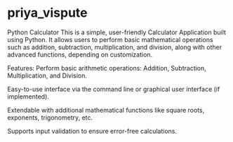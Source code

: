 # priya_vispute
Python Calculator
This is a simple, user-friendly Calculator Application built using Python. It allows users to perform basic mathematical operations such as addition, subtraction, multiplication, and division, along with other advanced functions, depending on customization.

Features:
Perform basic arithmetic operations: Addition, Subtraction, Multiplication, and Division.

Easy-to-use interface via the command line or graphical user interface (if implemented).

Extendable with additional mathematical functions like square roots, exponents, trigonometry, etc.

Supports input validation to ensure error-free calculations.
